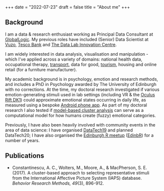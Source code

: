 +++
date = "2022-07-23"
draft = false
title = "About me"
+++


## Background

I am a data & research enthusiast working as Principal Data Consultant at [GlobalLogic](https://www.globallogic.com/uk/). My previous roles have included (Senior) Data Scientist at [Vuzo](https://vuzo.co.uk/), [Tesco Bank](https://www.tescobank.com/) and [The Data Lab Innovation Centre](https://www.thedatalab.com/).

I am widely interested in data analysis, visualisation and manipulation - which I've applied across a variety of domains: national health data, occupational therapy, [transport](http://edinbr.org/edinbr/2018/06/15/may-meeting-extra-ShinyAppCode.html), data for good, [tourism](https://www.meetup.com/Newcastle-Upon-Tyne-Data-Science-Meetup/events/257156380/), housing and online retail (for a furniture manufacturer). 

My academic background is in psychology, emotion and research methods, and includes a PhD in Psychology awarded by The University of Edinburgh with no corrections. At the time, my doctoral research investigated if various emotion-generating stimuli used in lab settings (including VR & the [Oculus Rift DK1](https://vr-compare.com/headset/oculusriftdk1)) could approximate emotional states occurring in daily life, as measured using a bespoke [Android phone app](https://github.com/CaterinaC/Android_App). As part of my doctoral research I also tested if [model-based cluster analysis](https://cran.r-project.org/web/packages/mclust/vignettes/mclust.html) can serve as a computational model for how humans create (fuzzy) emotional categories. 

Previously, I have also been heavily involved with community events in the area of data science: I have organised [DataTech19](https://www.datafest.global/data-tech) and planned DataTech20; I have also organised the [Edinburgh R meetup](https://www.meetup.com/EdinbR/) ([EdinbR](http://edinbr.org/)) for a number of years.



## Publications

* Constantinescu, A. C., Wolters, M., Moore, A., & MacPherson, S. E. (2017). A cluster-based approach to selecting representative stimuli from the International Affective Picture System (IAPS) database. _Behavior Research Methods, 49_(3), 896-912.




